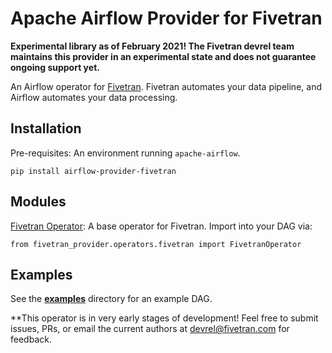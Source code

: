 # Apache Airflow Provider for Fivetran

**Experimental library as of February 2021! The Fivetran devrel team maintains this provider in an experimental state and does not guarantee ongoing support yet.**

An Airflow operator for [Fivetran](https://fivetran.com). Fivetran automates your data pipeline, and Airflow automates your data processing.

## Installation

Pre-requisites: An environment running `apache-airflow`.

```
pip install airflow-provider-fivetran
```

## Modules

[Fivetran Operator](./fivetran_provider/operators/fivetran.py): A base operator for Fivetran. Import into your DAG via:

```
from fivetran_provider.operators.fivetran import FivetranOperator
```

## Examples

See the [**examples**](./fivetran_provider/examples) directory for an example DAG.

**This operator is in very early stages of development! Feel free to submit issues, PRs, or email the current authors at [devrel@fivetran.com](mailto:devrel@fivetran.com) for feedback.
